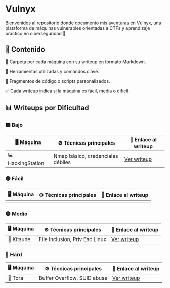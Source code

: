 # Vulnyx
Bienvenidos al repositorio donde documento mis aventuras en Vulnyx, una plataforma de máquinas vulnerables orientadas a CTFs y aprendizaje práctico en ciberseguridad 🔐

## 🧰 Contenido

  📂 Carpeta por cada máquina con su writeup en formato Markdown.

  🧪 Herramientas utilizadas y comandos clave.

  🐚 Fragmentos de código o scripts personalizados.

  ✅ Cada writeup indica si la máquina es fácil, media o difícil.

## 📊 Writeups por Dificultad

### 🟩 Bajo
|    🖥️ Máquina       |      ⚙️ Técnicas principales      |   📎 Enlace al writeup          |
|---------------------|-----------------------------------|---------------------------------|
| 💻 HackingStation   | Nmap básico, credenciales débiles | [Ver writeup](Bajo/HackingStation)      |

### 🟢 Fácil
| 🖥️ Máquina | ⚙️ Técnicas principales         | 📎 Enlace al writeup            |
|-----------|--------------------------------|---------------------------------|
|           |                                |                                 |

### 🟡 Medio
| 🖥️ Máquina | ⚙️ Técnicas principales             | 📎 Enlace al writeup              |
|-----------|------------------------------------|-----------------------------------|
| 🦊 Kitsune | File Inclusion, Priv Esc Linux     | [Ver writeup](./Kitsune/README.md) |

### 🔴 Hard
| 🖥️ Máquina | ⚙️ Técnicas principales           | 📎 Enlace al writeup            |
|-----------|----------------------------------|---------------------------------|
| 🐯 Tora    | Buffer Overflow, SUID abuse     | [Ver writeup](./Tora/README.md) |


